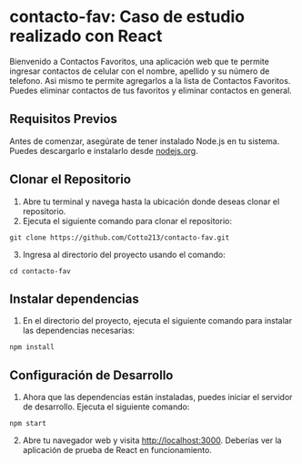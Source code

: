 # contacto-fav: Caso de estudio realizado con React
Bienvenido a Contactos Favoritos, una aplicación web que te permite ingresar contactos de celular con el nombre, apellido y su número de telefono. Asi mismo te permite agregarlos a la lista de Contactos Favoritos. Puedes eliminar contactos de tus favoritos y eliminar contactos en general.
## Requisitos Previos
Antes de comenzar, asegúrate de tener instalado Node.js en tu sistema. Puedes
descargarlo e instalarlo desde [nodejs.org](https://nodejs.org/).
## Clonar el Repositorio
1. Abre tu terminal y navega hasta la ubicación donde deseas clonar el repositorio.
2. Ejecuta el siguiente comando para clonar el repositorio:
```
git clone https://github.com/Cotto213/contacto-fav.git
```
3. Ingresa al directorio del proyecto usando el comando:
```
cd contacto-fav
```
## Instalar dependencias
1. En el directorio del proyecto, ejecuta el siguiente comando para instalar las
dependencias necesarias:
```
npm install
```
## Configuración de Desarrollo
1. Ahora que las dependencias están instaladas, puedes iniciar el servidor de
desarrollo. Ejecuta el siguiente comando:
```
npm start
```
2. Abre tu navegador web y visita [http://localhost:3000](http://localhost:3000).
Deberías ver la aplicación de prueba de React en funcionamiento.

